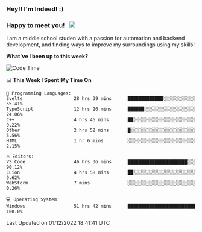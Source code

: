 ### Hey!! I'm Indeed! :) 

### Happy to meet you! &nbsp; ![](https://visitor-badge.glitch.me/badge?page_id=Indeedornot.Indeedornot)

I am a middle school studen with a passion for automation and backend development, and finding ways to improve my surroundings using my skills!

**What've I been up to this week?** 

<!--START_SECTION:waka-->
![Code Time](http://img.shields.io/badge/Code%20Time-720%20hrs%2059%20mins-blue)

📊 **This Week I Spent My Time On** 

```text
💬 Programming Languages: 
Svelte                   28 hrs 39 mins      █████████████░░░░░░░░░░░░   55.41% 
TypeScript               12 hrs 26 mins      ██████░░░░░░░░░░░░░░░░░░░   24.06% 
C++                      4 hrs 46 mins       ██░░░░░░░░░░░░░░░░░░░░░░░   9.22% 
Other                    2 hrs 52 mins       █░░░░░░░░░░░░░░░░░░░░░░░░   5.56% 
HTML                     1 hr 6 mins         ░░░░░░░░░░░░░░░░░░░░░░░░░   2.15%

🔥 Editors: 
VS Code                  46 hrs 36 mins      ██████████████████████░░░   90.12% 
CLion                    4 hrs 58 mins       ██░░░░░░░░░░░░░░░░░░░░░░░   9.62% 
WebStorm                 7 mins              ░░░░░░░░░░░░░░░░░░░░░░░░░   0.26%

💻 Operating System: 
Windows                  51 hrs 42 mins      █████████████████████████   100.0%

```


 Last Updated on 01/12/2022 18:41:41 UTC
<!--END_SECTION:waka-->
